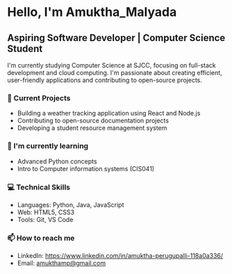 # Hello, I'm Amuktha_Malyada
## Aspiring Software Developer | Computer Science Student

I'm currently studying Computer Science at SJCC, 
focusing on full-stack development and cloud computing. 
I'm passionate about creating efficient, user-friendly 
applications and contributing to open-source projects.

### 🔭 Current Projects
- Building a weather tracking application using React and Node.js
- Contributing to open-source documentation projects
- Developing a student resource management system

### 🌱 I'm currently learning
- Advanced Python concepts
- Intro to Computer information systems (CIS041)

### 💻 Technical Skills
- Languages: Python, Java, JavaScript
- Web: HTML5, CSS3
- Tools: Git, VS Code

### 📫 How to reach me
- LinkedIn: https://www.linkedin.com/in/amuktha-perugupalli-118a0a336/
- Email: amukthamp@gmail.com
